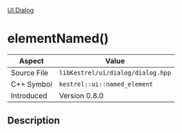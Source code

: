[UI.Dialog](index)
# elementNamed()
| Aspect | Value |
| --- | --- |
| Source File | `libKestrel/ui/dialog/dialog.hpp` |
| C++ Symbol | `kestrel::ui::named_element` |
| Introduced | Version 0.8.0 |
## Description

